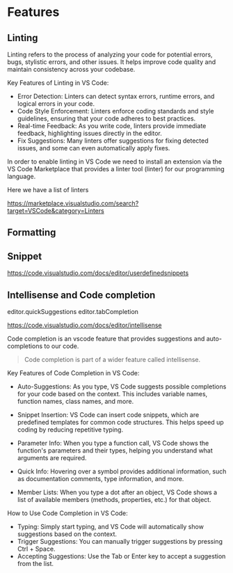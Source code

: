 # Features

## Linting

Linting refers to the process of analyzing your code for potential errors, bugs, stylistic errors, and other issues. It helps improve code quality and maintain consistency across your codebase.

Key Features of Linting in VS Code:

- Error Detection: Linters can detect syntax errors, runtime errors, and logical errors in your code.
- Code Style Enforcement: Linters enforce coding standards and style guidelines, ensuring that your code adheres to best practices.
- Real-time Feedback: As you write code, linters provide immediate feedback, highlighting issues directly in the editor.
- Fix Suggestions: Many linters offer suggestions for fixing detected issues, and some can even automatically apply fixes.

In order to enable linting in VS Code we need to install an extension via the VS Code Marketplace that provides a linter tool (linter) for our programming language.

Here we have a list of linters

<https://marketplace.visualstudio.com/search?target=VSCode&category=Linters>

## Formatting

## Snippet

<https://code.visualstudio.com/docs/editor/userdefinedsnippets>

## Intellisense and Code completion

editor.quickSuggestions
editor.tabCompletion

<https://code.visualstudio.com/docs/editor/intellisense>

Code completion is an vscode feature that provides suggestions and auto-completions to our code.

> Code completion is part of a wider feature called intellisense.

Key Features of Code Completion in VS Code:

- Auto-Suggestions: As you type, VS Code suggests possible completions for your code based on the context. This includes variable names, function names, class names, and more.

- Snippet Insertion: VS Code can insert code snippets, which are predefined templates for common code structures. This helps speed up coding by reducing repetitive typing.

- Parameter Info: When you type a function call, VS Code shows the function's parameters and their types, helping you understand what arguments are required.

- Quick Info: Hovering over a symbol provides additional information, such as documentation comments, type information, and more.

- Member Lists: When you type a dot after an object, VS Code shows a list of available members (methods, properties, etc.) for that object.

How to Use Code Completion in VS Code:

- Typing: Simply start typing, and VS Code will automatically show suggestions based on the context.
- Trigger Suggestions: You can manually trigger suggestions by pressing Ctrl + Space.
- Accepting Suggestions: Use the Tab or Enter key to accept a suggestion from the list.
